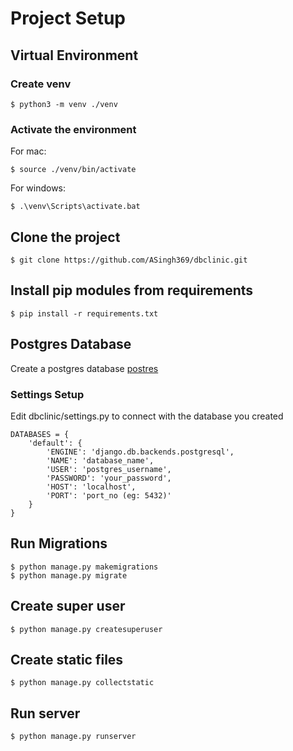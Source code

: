 # Project Setup

## Virtual Environment

### Create venv
```
$ python3 -m venv ./venv
```
### Activate the environment
For mac:
```
$ source ./venv/bin/activate
```
For windows:
```
$ .\venv\Scripts\activate.bat
```

## Clone the project
```
$ git clone https://github.com/ASingh369/dbclinic.git
```

## Install pip modules from requirements
```
$ pip install -r requirements.txt
```

## Postgres Database
Create a postgres database [postres](https://www.postgresql.org/docs/9.1/manage-ag-createdb.html)

### Settings Setup
Edit dbclinic/settings.py to connect with the database you created

```
DATABASES = {
    'default': {
        'ENGINE': 'django.db.backends.postgresql',
        'NAME': 'database_name',
        'USER': 'postgres_username',
        'PASSWORD': 'your_password',
        'HOST': 'localhost',
        'PORT': 'port_no (eg: 5432)'
    }
}
```

## Run Migrations
```
$ python manage.py makemigrations
$ python manage.py migrate
```

## Create super user
```
$ python manage.py createsuperuser
```

## Create static files
```
$ python manage.py collectstatic
```

## Run server
```
$ python manage.py runserver
```